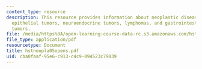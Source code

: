 ```yaml
---
content_type: resource
description: This resource provides information about neoplastic diseases of the stomach,
  epithelial tumors, neuroendocrine tumors, lymphomas, and gastrointestinal stromal
  tumors.
file: /media/https%3A/open-learning-course-data-rc.s3.amazonaws.com/hst-121-gastroenterology-fall-2005/cba0faaf95e6c913c4c9094523c79039_hstneopla05opens.pdf
file_type: application/pdf
resourcetype: Document
title: hstneopla05opens.pdf
uid: cba0faaf-95e6-c913-c4c9-094523c79039
---
```

